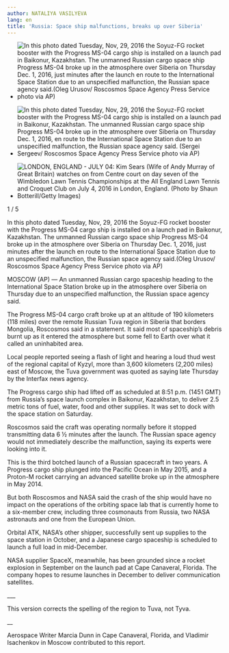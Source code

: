 ```yaml
---
author: NATALIYA VASILYEVA
lang: en
title: 'Russia: Space ship malfunctions, breaks up over Siberia'
---
```


-   ![In this photo dated Tuesday, Nov, 29, 2016 the Soyuz-FG rocket booster with the Progress MS-04 cargo ship is installed on a launch pad in Baikonur, Kazakhstan. The unmanned Russian cargo space ship Progress MS-04 broke up in the atmosphere over Siberia on Thursday Dec. 1, 2016, just minutes after the launch en route to the International Space Station due to an unspecified malfunction, the Russian space agency said.(Oleg Urusov/ Roscosmos Space Agency Press Service photo via AP)]

-   ![In this photo dated Tuesday, Nov, 29, 2016 the Soyuz-FG rocket booster with the Progress MS-04 cargo ship is installed on a launch pad in Baikonur, Kazakhstan. The unmanned Russian cargo space ship Progress MS-04 broke up in the atmosphere over Siberia on Thursday Dec. 1, 2016, en route to the International Space Station due to an unspecified malfunction, the Russian space agency said. (Sergei Sergeev/ Roscosmos Space Agency Press Service photo via AP)]

-   ![LONDON, ENGLAND - JULY 04: Kim Sears (Wife of Andy Murray of Great Britain) watches on from Centre court on day seven of the Wimbledon Lawn Tennis Championships at the All England Lawn Tennis and Croquet Club on July 4, 2016 in London, England. (Photo by Shaun Botterill/Getty Images)]

1 / 5

In this photo dated Tuesday, Nov, 29, 2016 the Soyuz-FG rocket booster with the Progress MS-04 cargo ship is installed on a launch pad in Baikonur, Kazakhstan. The unmanned Russian cargo space ship Progress MS-04 broke up in the atmosphere over Siberia on Thursday Dec. 1, 2016, just minutes after the launch en route to the International Space Station due to an unspecified malfunction, the Russian space agency said.(Oleg Urusov/ Roscosmos Space Agency Press Service photo via AP)

MOSCOW (AP) — An unmanned Russian cargo spaceship heading to the International Space Station broke up in the atmosphere over Siberia on Thursday due to an unspecified malfunction, the Russian space agency said.

The Progress MS-04 cargo craft broke up at an altitude of 190 kilometers (118 miles) over the remote Russian Tuva region in Siberia that borders Mongolia, Roscosmos said in a statement. It said most of spaceship’s debris burnt up as it entered the atmosphere but some fell to Earth over what it called an uninhabited area.

Local people reported seeing a flash of light and hearing a loud thud west of the regional capital of Kyzyl, more than 3,600 kilometers (2,200 miles) east of Moscow, the Tuva government was quoted as saying late Thursday by the Interfax news agency.

The Progress cargo ship had lifted off as scheduled at 8:51 p.m. (1451 GMT) from Russia’s space launch complex in Baikonur, Kazakhstan, to deliver 2.5 metric tons of fuel, water, food and other supplies. It was set to dock with the space station on Saturday.

Roscosmos said the craft was operating normally before it stopped transmitting data 6 ½ minutes after the launch. The Russian space agency would not immediately describe the malfunction, saying its experts were looking into it.

This is the third botched launch of a Russian spacecraft in two years. A Progress cargo ship plunged into the Pacific Ocean in May 2015, and a Proton-M rocket carrying an advanced satellite broke up in the atmosphere in May 2014.

But both Roscosmos and NASA said the crash of the ship would have no impact on the operations of the orbiting space lab that is currently home to a six-member crew, including three cosmonauts from Russia, two NASA astronauts and one from the European Union.

Orbital ATK, NASA’s other shipper, successfully sent up supplies to the space station in October, and a Japanese cargo spaceship is scheduled to launch a full load in mid-December.

NASA supplier SpaceX, meanwhile, has been grounded since a rocket explosion in September on the launch pad at Cape Canaveral, Florida. The company hopes to resume launches in December to deliver communication satellites.

\_\_\_

This version corrects the spelling of the region to Tuva, not Tyva.

\_\_

Aerospace Writer Marcia Dunn in Cape Canaveral, Florida, and Vladimir Isachenkov in Moscow contributed to this report.

  [In this photo dated Tuesday, Nov, 29, 2016 the Soyuz-FG rocket booster with the Progress MS-04 cargo ship is installed on a launch pad in Baikonur, Kazakhstan. The unmanned Russian cargo space ship Progress MS-04 broke up in the atmosphere over Siberia on Thursday Dec. 1, 2016, just minutes after the launch en route to the International Space Station due to an unspecified malfunction, the Russian space agency said.(Oleg Urusov/ Roscosmos Space Agency Press Service photo via AP)]: https://s.yimg.com/ny/api/res/1.2/lNHGeC84b29OU62FMISl7g--/YXBwaWQ9aGlnaGxhbmRlcjtzbT0xO3c9ODAwO2g9NjAwO2lsPXBsYW5l/http://media.zenfs.com/en_us/News/ap_webfeeds/c9375de6acbf4c168be78ffe4ec71ea9.jpg
  [In this photo dated Tuesday, Nov, 29, 2016 the Soyuz-FG rocket booster with the Progress MS-04 cargo ship is installed on a launch pad in Baikonur, Kazakhstan. The unmanned Russian cargo space ship Progress MS-04 broke up in the atmosphere over Siberia on Thursday Dec. 1, 2016, en route to the International Space Station due to an unspecified malfunction, the Russian space agency said. (Sergei Sergeev/ Roscosmos Space Agency Press Service photo via AP)]: https://s.yimg.com/ny/api/res/1.2/lweVDC7ZjZpHtU0S8gpbNA--/YXBwaWQ9aGlnaGxhbmRlcjtzbT0xO3c9ODAwO2g9NjAwO2lsPXBsYW5l/http://media.zenfs.com/en_us/News/ap_webfeeds/daa4cec687a64fff8c4060e11ee9e39d.jpg
  [LONDON, ENGLAND - JULY 04: Kim Sears (Wife of Andy Murray of Great Britain) watches on from Centre court on day seven of the Wimbledon Lawn Tennis Championships at the All England Lawn Tennis and Croquet Club on July 4, 2016 in London, England. (Photo by Shaun Botterill/Getty Images)]: https://s.yimg.com/ny/api/res/1.2/AE_dA6RMl8RF7SQmMQl_pw--/YXBwaWQ9aGlnaGxhbmRlcjtzbT0xO3c9ODAwO2g9NjAwO2lsPXBsYW5l/http://media.zenfs.com/en_us/News/gettyimages.com/day-seven-championships-wimbledon-2016-20160704-162516-521.jpg
